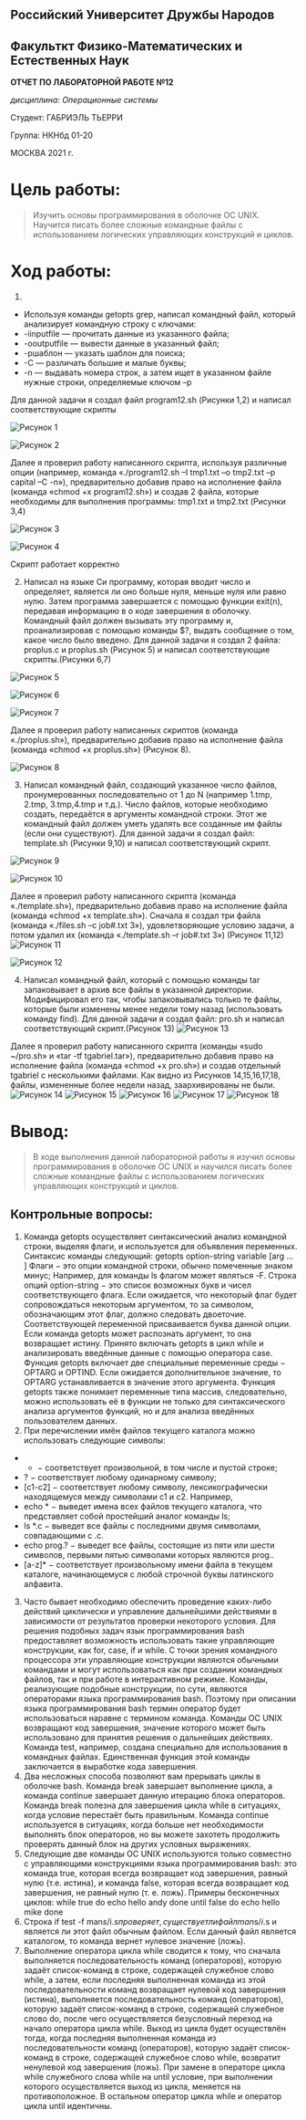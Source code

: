## Российский Университет Дружбы Народов
## Факульткт Физико-Математических и Естественных Наук

**ОТЧЕТ ПО ЛАБОРАТОРНОЙ РАБОТЕ №12**


*дисциплина: Операционные системы*

Студент: ГАБРИЭЛЬ ТЬЕРРИ 

Группа: НКНбд 01-20


МОСКВА 2021 г.




# Цель работы:
> Изучить основы программирования в оболочке ОС UNIX.
Научится писать более сложные командные файлы с использованием
логических управляющих конструкций и циклов.

# Ход работы:
1. 
- Используя команды getopts grep, написал командный файл, который
анализирует командную строку с ключами:
- -iinputfile — прочитать данные из указанного файла;
- -ooutputfile — вывести данные в указанный файл;
-  -pшаблон — указать шаблон для поиска;
-  -C — различать большие и малые буквы;
-  -n — выдавать номера строк,
а затем ищет в указанном файле нужные строки, определяемые ключом
–p

Для данной задачи я создал файл program12.sh (Рисунки 1,2) и написал
соответствующие скрипты

![](https://raw.githubusercontent.com/tgabriel22/Lab12/main/images/1.PNG "Рисунок 1")

![](https://raw.githubusercontent.com/tgabriel22/Lab12/main/images/2.PNG "Рисунок 2")

Далее я проверил работу написанного скрипта, используя различные
опции (например, команда «./program12.sh –I tmp1.txt –o tmp2.txt –p capital –C -n»),
предварительно добавив право на исполнение файла (команда «chmod +x
program12.sh») и создав 2 файла, которые необходимы для выполнения
программы: tmp1.txt и tmp2.txt (Рисунки 3,4)

![](https://raw.githubusercontent.com/tgabriel22/Lab12/main/images/3.PNG "Рисунок 3")

![](https://raw.githubusercontent.com/tgabriel22/Lab12/main/images/4.PNG "Рисунок 4")

Скрипт работает корректно

2. Написал на языке Си программу, которая вводит число и определяет,
является ли оно больше нуля, меньше нуля или равно нулю. Затем
программа завершается с помощью функции exit(n), передавая
информацию в о коде завершения в оболочку. Командный файл должен
вызывать эту программу и, проанализировав с помощью команды $?,
выдать сообщение о том, какое число было введено.
Для данной задачи я создал 2 файла: proplus.c и proplus.sh (Рисунок 5)
и написал соответствующие скрипты.(Рисунки 6,7) 

![](https://raw.githubusercontent.com/tgabriel22/Lab12/main/images/5.1.PNG "Рисунок 5")

![](https://raw.githubusercontent.com/tgabriel22/Lab12/main/images/5.PNG "Рисунок 6")

![](https://raw.githubusercontent.com/tgabriel22/Lab12/main/images/6.PNG "Рисунок 7")

Далее я проверил работу написанных скриптов (команда «./proplus.sh»),
предварительно добавив право на исполнение файла (команда «chmod +x proplus.sh»)  (Рисунок 8). 

![](https://raw.githubusercontent.com/tgabriel22/Lab12/main/images/7.PNG "Рисунок 8")

3. Написал командный файл, создающий указанное число файлов,
пронумерованных последовательно от 1 до N (например 1.tmp, 2.tmp,
3.tmp,4.tmp и т.д.). Число файлов, которые необходимо создать, передаётся
в аргументы командной строки. Этот же командный файл должен уметь
удалять все созданные им файлы (если они существуют).
Для данной задачи я создал файл: template.sh (Рисунки 9,10) и написал
соответствующий скрипт.

![](https://raw.githubusercontent.com/tgabriel22/Lab12/main/images/8.PNG "Рисунок 9")

![](https://raw.githubusercontent.com/tgabriel22/Lab12/main/images/9.PNG "Рисунок 10")

Далее я проверил работу написанного скрипта (команда «./template.sh»),
предварительно добавив право на исполнение файла (команда «chmod +x template.sh»). Сначала я создал три файла (команда «./files.sh –c job#.txt 3»),
удовлетворяющие условию задачи, а потом удалил их (команда «./template.sh
–r job#.txt 3») (Рисунок 11,12)
![](https://raw.githubusercontent.com/tgabriel22/Lab12/main/images/10.PNG "Рисунок 11")

![](https://raw.githubusercontent.com/tgabriel22/Lab12/main/images/11.PNG "Рисунок 12")

4. Написал командный файл, который с помощью команды tar
запаковывает в архив все файлы в указанной директории. Модифицировал
его так, чтобы запаковывались только те файлы, которые были изменены
менее недели тому назад (использовать команду find).
Для данной задачи я создал файл: pro.sh  и написал
соответствующий скрипт.(Рисунок 13)
![](https://raw.githubusercontent.com/tgabriel22/Lab12/main/images/12.PNG "Рисунок 13")

Далее я проверил работу написанного скрипта (команды «sudo ~/pro.sh»
и «tar -tf tgabriel.tar»), предварительно добавив право на исполнение
файла (команда «chmod +x pro.sh») и создав отдельный tgabriel с
несколькими файлами. Как видно из Рисунков 14,15,16,17,18, файлы, измененные
более недели назад, заархивированы не были.
![](https://raw.githubusercontent.com/tgabriel22/Lab12/main/images/13.PNG "Рисунок 14")
![](https://raw.githubusercontent.com/tgabriel22/Lab12/main/images/14.PNG "Рисунок 15")
![](https://raw.githubusercontent.com/tgabriel22/Lab12/main/images/15.PNG "Рисунок 16")
![](https://raw.githubusercontent.com/tgabriel22/Lab12/main/images/16.PNG "Рисунок 17")
![](https://raw.githubusercontent.com/tgabriel22/Lab12/main/images/17.PNG "Рисунок 18")

# Вывод: 
> В ходе выполнения данной лабораторной работы я изучил
основы программирования в оболочке ОС UNIX и научился писать более
сложные командные файлы с использованием логических управляющих
конструкций и циклов.


## Контрольные вопросы:
1. Команда getopts осуществляет синтаксический анализ командной строки,
выделяя флаги, и используется для объявления переменных. Синтаксис
команды следующий:
getopts option-string variable [arg ... ]
Флаги − это опции командной строки, обычно помеченные знаком минус;
Например, для команды ls флагом может являться -F.
Строка опций option-string − это список возможных букв и чисел
соответствующего флага. Если ожидается, что некоторый флаг будет
сопровождаться некоторым аргументом, то за символом, обозначающим
этот флаг, должно следовать двоеточие. Соответствующей переменной
присваивается буква данной опции. Если команда getopts может
распознать аргумент, то она возвращает истину. Принято включать getopts
в цикл while и анализировать введённые данные с помощью оператора
case.
Функция getopts включает две специальные переменные среды − OPTARG
и OPTIND. Если ожидается дополнительное значение, то OPTARG
устанавливается в значение этого аргумента.
Функция getopts также понимает переменные типа массив, следовательно,
можно использовать её в функции не только для синтаксического анализа
аргументов функций, но и для анализа введённых пользователем данных.
2. При перечислении имён файлов текущего каталога можно использовать
следующие символы:
- * − соответствует произвольной, в том числе и пустой строке;
- ? − соответствует любому одинарному символу;
- [c1-c2] − соответствует любому символу, лексикографически
находящемуся между символами с1 и с2.
Например,
- echo * − выведет имена всех файлов текущего каталога, что
представляет собой простейший аналог команды ls;
- ls *.c − выведет все файлы с последними двумя символами,
совпадающими с .c.
- echo prog.? − выведет все файлы, состоящие из пяти или шести
символов, первыми пятью символами которых являются prog..
- [a-z]* − соответствует произвольному имени файла в текущем
каталоге, начинающемуся с любой строчной буквы латинского
алфавита.
3. Часто бывает необходимо обеспечить проведение каких-либо действий
циклически и управление дальнейшими действиями в зависимости от
результатов проверки некоторого условия. Для решения подобных задач
язык программирования bash предоставляет возможность использовать
такие управляющие конструкции, как for, case, if и while. С точки зрения
командного процессора эти управляющие конструкции являются
обычными командами и могут использоваться как при создании
командных файлов, так и при работе в интерактивном режиме. Команды,
реализующие подобные конструкции, по сути, являются операторами
языка программирования bash. Поэтому при описании языка
программирования bash термин оператор будет использоваться наравне с
термином команда.
Команды ОС UNIX возвращают код завершения, значение которого может
быть использовано для принятия решения о дальнейших действиях.
Команда test, например, создана специально для использования в
командных файлах. Единственная функция этой команды заключается в
выработке кода завершения.
4. Два несложных способа позволяют вам прерывать циклы в оболочке bash.
Команда break завершает выполнение цикла, а команда continue завершает
данную итерацию блока операторов.
Команда break полезна для завершения цикла while в ситуациях, когда
условие перестаёт быть правильным.
Команда continue используется в ситуациях, когда больше нет
необходимости выполнять блок операторов, но вы можете захотеть
продолжить проверять данный блок на других условных выражениях.
5. Следующие две команды ОС UNIX используются только совместно с
управляющими конструкциями языка программирования bash: это
команда true, которая всегда возвращает код завершения, равный нулю
(т.е. истина), и команда false, которая всегда возвращает код завершения,
не равный нулю (т. е. ложь).
Примеры бесконечных циклов:
while true
 do echo hello andy
done
until false
 do echo hello mike
done
6. Строка if test -f man$s/$i.$s проверяет, существует ли файл man$s/$i.$s и
является ли этот файл обычным файлом. Если данный файл является
каталогом, то команда вернет нулевое значение (ложь).
7. Выполнение оператора цикла while сводится к тому, что сначала
выполняется последовательность команд (операторов), которую задаёт
список-команд в строке, содержащей служебное слово while, а затем, если
последняя выполненная команда из этой последовательности команд
возвращает нулевой код завершения (истина), выполняется
последовательность команд (операторов), которую задаёт список-команд в
строке, содержащей служебное слово do, после чего осуществляется
безусловный переход на начало оператора цикла while. Выход из цикла
будет осуществлён тогда, когда последняя выполненная команда из
последовательности команд (операторов), которую задаёт список-команд
в строке, содержащей служебное слово while, возвратит ненулевой код
завершения (ложь).
При замене в операторе цикла while служебного слова while на until
условие, при выполнении которого осуществляется выход из цикла,
меняется на противоположное. В остальном оператор цикла while и
оператор цикла until идентичны.
